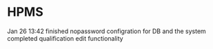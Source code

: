 # HPMS
 Jan 26 13:42 
finished nopassword configration for DB and the system
completed qualification edit functionality
